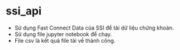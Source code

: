 # ssi_api
- Sử dụng Fast Connect Data của SSI để tải dữ liệu chứng khoán.
- Sử dụng file jupyter notebook để chạy.
- File csv là kết quả file tải về thành công.
